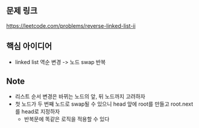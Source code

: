 ## 문제 링크
https://leetcode.com/problems/reverse-linked-list-ii

## 핵심 아이디어
- linked list 역순 변경 -> 노드 swap 반복

## Note
- 리스트 순서 변경은 바뀌는 노드의 앞, 뒤 노드까지 고려하자
- 첫 노드가 두 번째 노드로 swap될 수 있으니 head 앞에 root를 만들고 root.next를 head로 지정하자
  - 반복문에 똑같은 로직을 적용할 수 있다